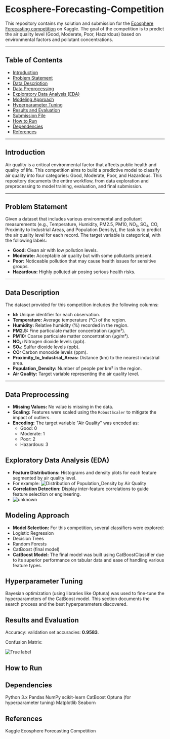 # Ecosphere-Forecasting-Competition

This repository contains my solution and submission for the [Ecosphere Forecasting competition](https://www.kaggle.com/competitions/ecosphere-forecasting/overview) on Kaggle. The goal of the competition is to predict the air quality level (Good, Moderate, Poor, Hazardous) based on environmental factors and pollutant concentrations.

---

## Table of Contents

- [Introduction](#introduction)
- [Problem Statement](#problem-statement)
- [Data Description](#data-description)
- [Data Preprocessing](#data-preprocessing)
- [Exploratory Data Analysis (EDA)](#exploratory-data-analysis-eda)
- [Modeling Approach](#modeling-approach)
- [Hyperparameter Tuning](#hyperparameter-tuning)
- [Results and Evaluation](#results-and-evaluation)
- [Submission File](#submission-file)
- [How to Run](#how-to-run)
- [Dependencies](#dependencies)
- [References](#references)

---

## Introduction

Air quality is a critical environmental factor that affects public health and quality of life. This competition aims to build a predictive model to classify air quality into four categories: Good, Moderate, Poor, and Hazardous. This repository documents the entire workflow, from data exploration and preprocessing to model training, evaluation, and final submission.

---

## Problem Statement

Given a dataset that includes various environmental and pollutant measurements (e.g., Temperature, Humidity, PM2.5, PM10, NO₂, SO₂, CO, Proximity to Industrial Areas, and Population Density), the task is to predict the air quality level for each record. The target variable is categorical, with the following labels:

- **Good:** Clean air with low pollution levels.
- **Moderate:** Acceptable air quality but with some pollutants present.
- **Poor:** Noticeable pollution that may cause health issues for sensitive groups.
- **Hazardous:** Highly polluted air posing serious health risks.

---

## Data Description

The dataset provided for this competition includes the following columns:

- **Id:** Unique identifier for each observation.
- **Temperature:** Average temperature (°C) of the region.
- **Humidity:** Relative humidity (%) recorded in the region.
- **PM2.5:** Fine particulate matter concentration (µg/m³).
- **PM10:** Coarse particulate matter concentration (µg/m³).
- **NO₂:** Nitrogen dioxide levels (ppb).
- **SO₂:** Sulfur dioxide levels (ppb).
- **CO:** Carbon monoxide levels (ppm).
- **Proximity_to_Industrial_Areas:** Distance (km) to the nearest industrial area.
- **Population_Density:** Number of people per km² in the region.
- **Air Quality:** Target variable representing the air quality level.

---

## Data Preprocessing

- **Missing Values:** No value is missing in the data. 
- **Scaling:** Features were scaled using the `RobustScaler` to mitigate the impact of outliers.
- **Encoding:** The target variable "Air Quality" was encoded as:
  - Good: 0
  - Moderate: 1
  - Poor: 2
  - Hazardous: 3

## Exploratory Data Analysis (EDA)
- **Feature Distributions:**  Histograms and density plots for each feature segmented by air quality level.
- For example: 
![Distribution of Population_Density by Air Quality](https://github.com/user-attachments/assets/85302e7a-721d-46a8-9c47-8fd96b7fe9c3)
- **Correlation Detection:** Display inter-feature correlations to guide feature selection or engineering.
- ![unknown](https://github.com/user-attachments/assets/aa63207c-8a17-4854-8ad4-e71158ece414)

## Modeling Approach 
- **Model Selection:** For this competition, several classifiers were explored:
- Logistic Regression
- Decision Trees
- Random Forests
- CatBoost (final model)
- **CatBoost Model:** The final model was built using CatBoostClassifier due to its superior performance on tabular data and ease of handling various feature types.

## Hyperparameter Tuning

Bayesian optimization (using libraries like Optuna) was used to fine-tune the hyperparameters of the CatBoost model. This section documents the search process and the best hyperparameters discovered.

## Results and Evaluation

Accuracy: validation set accuracies: **0.9583**.

Confusion Matrix: 

![True label](https://github.com/user-attachments/assets/9942f940-86c9-4b1b-938b-57789e8b2387)


## How to Run

## Dependencies

Python 3.x
Pandas
NumPy
scikit-learn
CatBoost
Optuna (for hyperparameter tuning)
Matplotlib
Seaborn

## References
Kaggle Ecosphere Forecasting Competition



